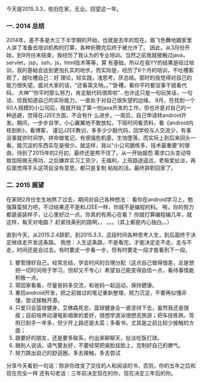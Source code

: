 今天是2015.3.3，依旧在家，无业。回望这一年。

### 一. 2014 总结

2014年，差不多是大三下半学期的开始，也就是去年的现在。眉飞色舞地跟家里人讲了准备去培训机构的打算，各种折腾完后终于被允许了。
因此，从3月份开始，到9月份末结束，我经历了我认为的专业培训。当然之前我就接触过java，servlet，jsp，ssh，js，html技术等等，算
有基础，所以在我YY的结果是经过培训，我的基础会达到更加扎实的地步。而实际是，经历了6个月的培训，不吐槽客观了，就吐槽自己：好
理论，轻实践，浅思考，厌总结。那时的我觉得对自己的能力很失望。面对大家的话，“还看英文呐。。”“卧槽，看你平时都没事干就看代码，
大神”“你平时那么努力，肯定敲代码很屌啦”...也许这只是一句玩笑话，一句话，但我知道自己的实际能力，一直处于对自己很失望的边缘。
9月，在找到一个60人规模的小公司后，我就开始了第一份java开发的工作。但也许是对自己的一种逃避，觉得在J2EE方面，不会有什
么进步。一周后，自己申请转android开发。期间，一步步自学，小心翼翼地不敢放松，下班时间看资料，看《android内核剖析》，看博客，
谨记J2EE教训，多多少少敲代码，回学校与人交流少，有事没事就挤时间学。拼命做笔记，有很强危机感，生怕堕落，而实际上到后来回头一
看，能沉淀的东西实在是很少。就这样，我以“小公司磨练多，技术最重要”的理由，待到了2015年的2月初，最终还是熬不住了。从一开始报怨
需求口头变动导致加班做无用功，之后嫌弃实习工资少，无福利，上班路途遥远，老板爱扯淡，再后面觉得手头这项目没有意思，都只是复制
粘贴的活。最终辞职回家了。


### 二. 2015 展望
在家把2月份生生地熬了过去，期间对自己各种想法：
看你在android学习上，勉强算蛮努力吧，不过结果还不是和J2EE一样，你就不是编程的料。
唉，你的努力都是装装样子，让心里好过一点，你真的有用心在看？
你就打算编程编几年，就这样，每天对电脑？
赶紧找条别的路啊，，
。。。（其上都是内心独白。。）

直到今天，从2015.2.4辞职，到2015.3.3，这段时间各种思考人生，到后面终于决定继续走开发这条路。
我想：人生这条路，不是看完，才能决定走不走，走与不走，时间还是会过去。有时要走一步看一步，但有时要走一段才能看到下一段。

1. 要管理好自己，经常总结，学会时间的合理分配（这点自己做得很差，总是想把一切时间用于学习，但却又不专心）希望自己能变得自信一点，看待事情能积极一点。 
2. 常回家看看，尽量爸妈多交流，和爸妈一起运动，保持健康。
3. 重拾android开发，把之前做过的笔记重新整理，努力沉淀，不要再似懂非懂，尝试接触开源。
4. 只爱只会篮球健身，艾佛森死忠，篮球健身会一直坚持下去，虽然我还是很瘦；目前培养动漫电影唱歌的爱好，很想学游泳很想去旅游；把车技练熟，驾照已到手一年多，但少开上路还是太菜；多看书，尤其是之前比较少接触的方面；
5. 跟要好的朋友，还是要多联系，约出来聊聊天，扯淡吃饭打球。
6. 跟别人说话，语气要友好，不要经常把臭脸挂脸上，克制好自己的脾气。
7. 努力跳出自己的舒适圈，多去接触，多去尝试

分享今天看到一句话：除非你改变了交往的人和阅读的书，否则，你的五年之后和现在完全一样
还有句老话：三年前决定现在的你，现在决定三年后的你。


